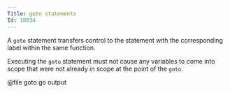```yaml
---
Title: goto statements
Id: 18834
---
```

A `goto` statement transfers control to the statement with the corresponding label within the same function.

Executing the `goto` statement must not cause any variables to come into scope that were not already in scope at the point of the `goto`.

@file goto.go output
